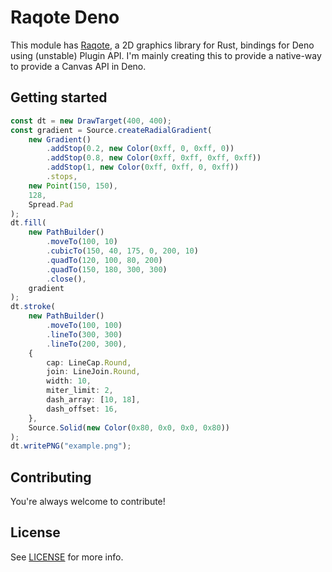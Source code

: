 ﻿# Raqote Deno

This module has [Raqote](https://github.com/jrmuizel/raqote), a 2D graphics library for Rust, bindings for Deno using (unstable) Plugin API.
I'm mainly creating this to provide a native-way to provide a Canvas API in Deno.

## Getting started
```ts
const dt = new DrawTarget(400, 400);
const gradient = Source.createRadialGradient(
    new Gradient()
        .addStop(0.2, new Color(0xff, 0, 0xff, 0))
        .addStop(0.8, new Color(0xff, 0xff, 0xff, 0xff))
        .addStop(1, new Color(0xff, 0xff, 0, 0xff))
        .stops,
    new Point(150, 150),
    128,
    Spread.Pad
);
dt.fill(
    new PathBuilder()
        .moveTo(100, 10)
        .cubicTo(150, 40, 175, 0, 200, 10)
        .quadTo(120, 100, 80, 200)
        .quadTo(150, 180, 300, 300)
        .close(),
    gradient
);
dt.stroke(
    new PathBuilder()
        .moveTo(100, 100)
        .lineTo(300, 300)
        .lineTo(200, 300),
    {
        cap: LineCap.Round,
        join: LineJoin.Round,
        width: 10,
        miter_limit: 2,
        dash_array: [10, 18],
        dash_offset: 16,
    },
    Source.Solid(new Color(0x80, 0x0, 0x0, 0x80))
);
dt.writePNG("example.png");
```
## Contributing

You're always welcome to contribute!

## License

See [LICENSE](LICENSE) for more info.